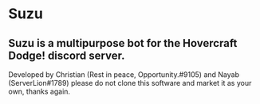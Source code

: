 # Suzu
## Suzu is a multipurpose bot for the Hovercraft Dodge! discord server.

Developed by Christian (Rest in peace, Opportunity.#9105) and Nayab (ServerLion#1789)
please do not clone this software and market it as your own, thanks again.


